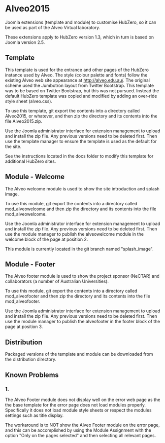 # Alveo2015

Joomla extensions (template and module) to customise HubZero, so it can be used as part of the Alveo Virtual laboratory.

These extensions apply to HubZero version 1.3, which in turn is based on Joomla version 2.5.

## Template

This template is used for the entrance and other pages of the HubZero instance used by Alveo.
The style (colour palette and fonts) follow the existing Alveo web site appearance at http://alveo.edu.au/.
The original scheme used the Jumbotron layout from Twitter Bootstrap.
This template was to be based on Twitter Bootstrap, but this was not pursued.
Instead the default HubZero template was copied and modified by adding an over-ride style sheet (alveo.css).

To use this template, git export the contents into a directory called Alveo2015, or whatever, 
and then zip the directory and its contents into the file Alveo2015.zip.

Use the Joomla administrator interface for extension management to upload and install the zip file.
Any previous versions need to be deleted first.
Then use the template manager to ensure the template is used as the default for the site.

See the instructions located in the docs folder to  modify this template for additional HubZero sites.

## Module - Welcome

The Alveo welcome module is used to show the site introduction and splash image.

To use this module, git export the contents into a directory called mod_alveowelcome 
and then zip the directory and its contents into the file mod_alveowelcome.

Use the Joomla administrator interface for extension management to upload and install the zip file.
Any previous versions need to be deleted first.
Then use the module manager to publish the alveowelcome module in the welcome block of the page at position 2.

This module is currently located in the git branch named "splash_image".

## Module - Footer

The Alveo footer module is used to show the project sponsor (NeCTAR) 
and collaborators (a number of Australian Universities).

To use this module, git export the contents into a directory called mod_alveofooter 
and then zip the directory and its contents into the file mod_alveofooter.

Use the Joomla administrator interface for extension management to upload and install the zip file.
Any previous versions need to be deleted first.
Then use the module manager to publish the alveofooter in the footer block of the page at position 3.

## Distribution

Packaged versions of the template and module
can be downloaded from the distribution directory.

## Known Problems

### 1.

The Alveo Footer module does not display well on the error web page as the the base template for the error page does not load modules properly. Specifically it does not load module style sheets or respect the modules settings such as title display. 

The workaround is to NOT show the Alveo Footer module on the error page, and this can be accomplished by using the Module Assignment with the option "Only on the pages selected" and then selecting all relevant pages.